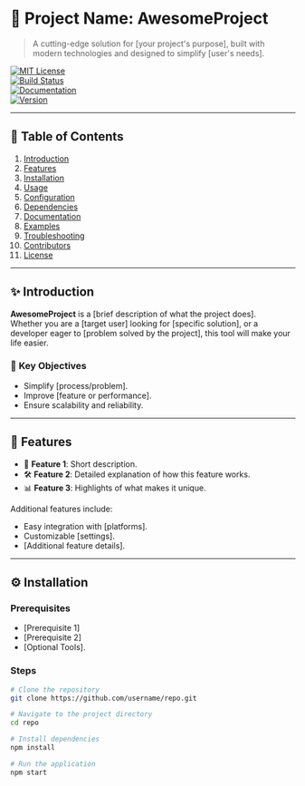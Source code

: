 # 🚀 **Project Name: AwesomeProject**

> A cutting-edge solution for [your project's purpose], built with modern technologies and designed to simplify [user's needs].

[![MIT License](https://img.shields.io/badge/license-MIT-blue.svg)](LICENSE)  
[![Build Status](https://img.shields.io/github/workflow/status/username/repo/CI)](https://github.com/username/repo/actions)  
[![Documentation](https://img.shields.io/badge/docs-available-brightgreen)](https://awesomeproject.docs.io)  
[![Version](https://img.shields.io/badge/version-1.0.0-orange.svg)](#)

---

## 📑 **Table of Contents**
1. [Introduction](#introduction)
2. [Features](#features)
3. [Installation](#installation)
4. [Usage](#usage)
5. [Configuration](#configuration)
6. [Dependencies](#dependencies)
7. [Documentation](#documentation)
8. [Examples](#examples)
9. [Troubleshooting](#troubleshooting)
10. [Contributors](#contributors)
11. [License](#license)

---

## ✨ **Introduction**

**AwesomeProject** is a [brief description of what the project does].  
Whether you are a [target user] looking for [specific solution], or a developer eager to [problem solved by the project], this tool will make your life easier.  

### 🎯 **Key Objectives**  
- Simplify [process/problem].
- Improve [feature or performance].
- Ensure scalability and reliability.

---

## 🎨 **Features**

- 🌟 **Feature 1**: Short description.  
- 🛠️ **Feature 2**: Detailed explanation of how this feature works.  
- 📊 **Feature 3**: Highlights of what makes it unique.  

Additional features include:  
- Easy integration with [platforms].  
- Customizable [settings].  
- [Additional feature details].

---

## ⚙️ **Installation**

### Prerequisites
- [Prerequisite 1]  
- [Prerequisite 2]  
- [Optional Tools].

### Steps
```bash
# Clone the repository
git clone https://github.com/username/repo.git

# Navigate to the project directory
cd repo

# Install dependencies
npm install

# Run the application
npm start
